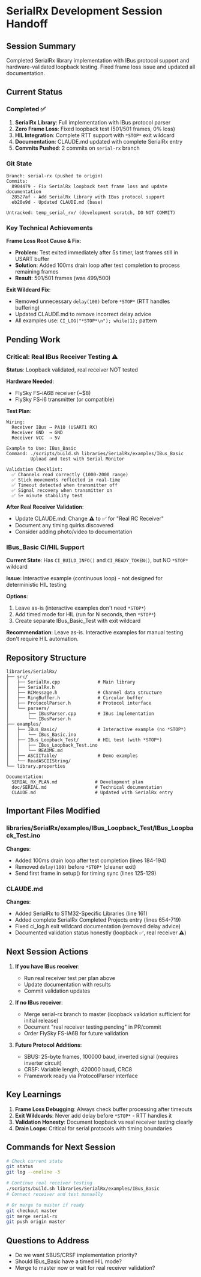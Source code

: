 # SerialRx Development Session Handoff

## Session Summary
Completed SerialRx library implementation with IBus protocol support and hardware-validated loopback testing. Fixed frame loss issue and updated all documentation.

## Current Status

### Completed ✅
1. **SerialRx Library**: Full implementation with IBus protocol parser
2. **Zero Frame Loss**: Fixed loopback test (501/501 frames, 0% loss)
3. **HIL Integration**: Complete RTT support with `*STOP*` exit wildcard
4. **Documentation**: CLAUDE.md updated with complete SerialRx entry
5. **Commits Pushed**: 2 commits on `serial-rx` branch

### Git State
```
Branch: serial-rx (pushed to origin)
Commits:
  8904479 - Fix SerialRx loopback test frame loss and update documentation
  28527af - Add SerialRx library with IBus protocol support
  eb20e9d - Updated CLAUDE.md (base)

Untracked: temp_serial_rx/ (development scratch, DO NOT COMMIT)
```

### Key Technical Achievements

**Frame Loss Root Cause & Fix**:
- **Problem**: Test exited immediately after 5s timer, last frames still in USART buffer
- **Solution**: Added 100ms drain loop after test completion to process remaining frames
- **Result**: 501/501 frames (was 499/500)

**Exit Wildcard Fix**:
- Removed unnecessary `delay(100)` before `*STOP*` (RTT handles buffering)
- Updated CLAUDE.md to remove incorrect delay advice
- All examples use: `CI_LOG("*STOP*\n"); while(1);` pattern

## Pending Work

### Critical: Real IBus Receiver Testing ⚠️
**Status**: Loopback validated, real receiver NOT tested

**Hardware Needed**:
- FlySky FS-iA6B receiver (~$8)
- FlySky FS-i6 transmitter (or compatible)

**Test Plan**:
```
Wiring:
  Receiver IBus → PA10 (USART1 RX)
  Receiver GND  → GND
  Receiver VCC  → 5V

Example to Use: IBus_Basic
Command: ./scripts/build.sh libraries/SerialRx/examples/IBus_Basic
         Upload and test with Serial Monitor

Validation Checklist:
  ✅ Channels read correctly (1000-2000 range)
  ✅ Stick movements reflected in real-time
  ✅ Timeout detected when transmitter off
  ✅ Signal recovery when transmitter on
  ✅ 5+ minute stability test
```

**After Real Receiver Validation**:
- Update CLAUDE.md: Change ⚠️ to ✅ for "Real RC Receiver"
- Document any timing quirks discovered
- Consider adding photo/video to documentation

### IBus_Basic CI/HIL Support
**Current State**: Has `CI_BUILD_INFO()` and `CI_READY_TOKEN()`, but NO `*STOP*` wildcard

**Issue**: Interactive example (continuous loop) - not designed for deterministic HIL testing

**Options**:
1. Leave as-is (interactive examples don't need `*STOP*`)
2. Add timed mode for HIL (run for N seconds, then `*STOP*`)
3. Create separate IBus_Basic_Test with exit wildcard

**Recommendation**: Leave as-is. Interactive examples for manual testing don't require HIL automation.

## Repository Structure

```
libraries/SerialRx/
├── src/
│   ├── SerialRx.cpp              # Main library
│   ├── SerialRx.h
│   ├── RCMessage.h               # Channel data structure
│   ├── RingBuffer.h              # Circular buffer
│   ├── ProtocolParser.h          # Protocol interface
│   └── parsers/
│       ├── IBusParser.cpp        # IBus implementation
│       └── IBusParser.h
├── examples/
│   ├── IBus_Basic/               # Interactive example (no *STOP*)
│   │   └── IBus_Basic.ino
│   ├── IBus_Loopback_Test/       # HIL test (with *STOP*)
│   │   ├── IBus_Loopback_Test.ino
│   │   └── README.md
│   ├── ASCIITable/               # Demo examples
│   └── ReadASCIIString/
└── library.properties

Documentation:
  SERIAL_RX_PLAN.md              # Development plan
  doc/SERIAL.md                  # Technical documentation
  CLAUDE.md                      # Updated with SerialRx entry
```

## Important Files Modified

### libraries/SerialRx/examples/IBus_Loopback_Test/IBus_Loopback_Test.ino
**Changes**:
- Added 100ms drain loop after test completion (lines 184-194)
- Removed `delay(100)` before `*STOP*` (cleaner exit)
- Send first frame in setup() for timing sync (lines 125-129)

### CLAUDE.md
**Changes**:
- Added SerialRx to STM32-Specific Libraries (line 161)
- Added complete SerialRx Completed Projects entry (lines 654-719)
- Fixed ci_log.h exit wildcard documentation (removed delay advice)
- Documented validation status honestly (loopback ✅, real receiver ⚠️)

## Next Session Actions

1. **If you have IBus receiver**:
   - Run real receiver test per plan above
   - Update documentation with results
   - Commit validation updates

2. **If no IBus receiver**:
   - Merge serial-rx branch to master (loopback validation sufficient for initial release)
   - Document "real receiver testing pending" in PR/commit
   - Order FlySky FS-iA6B for future validation

3. **Future Protocol Additions**:
   - SBUS: 25-byte frames, 100000 baud, inverted signal (requires inverter circuit)
   - CRSF: Variable length, 420000 baud, CRC8
   - Framework ready via ProtocolParser interface

## Key Learnings

1. **Frame Loss Debugging**: Always check buffer processing after timeouts
2. **Exit Wildcards**: Never add delay before `*STOP*` - RTT handles it
3. **Validation Honesty**: Document loopback vs real receiver testing clearly
4. **Drain Loops**: Critical for serial protocols with timing boundaries

## Commands for Next Session

```bash
# Check current state
git status
git log --oneline -3

# Continue real receiver testing
./scripts/build.sh libraries/SerialRx/examples/IBus_Basic
# Connect receiver and test manually

# Or merge to master if ready
git checkout master
git merge serial-rx
git push origin master
```

## Questions to Address

- Do we want SBUS/CRSF implementation priority?
- Should IBus_Basic have a timed HIL mode?
- Merge to master now or wait for real receiver validation?

